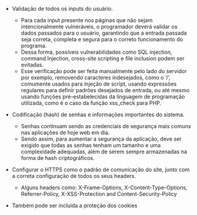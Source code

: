 - Validação de todos os inputs do usuário.
  - Para cada input presente nos páginas que não sejam intencionalmente vulneráveis, o programador deverá validar os dados passados para o usuário, garantindo que a entrada passada seja correta, completa e segura para o correto funcionamento do programa.
  - Dessa forma, possíveis vulnerabilidades como SQL injection, command Injection, cross-site scripting e file inclusion podem ser evitadas.
  - Esse verificação pode ser feita manualmente pelo lado do servidor por exemplo, removendo caracteres indesejados, como o ‘/’, comumente usados para injeção de script, usando expressões regulares para definir padrões desejados de entrada, ou até mesmo usando funções pré-estabelecidas da linguagem de programação utilizada, como é o caso da função xss_check para PHP.

- Codificação (hash) de senhas e informações importantes do sistema.
  - Senhas continuam sendo  as credenciais de segurança mais comuns nas aplicações de hoje web em dia.
  - Sendo assim, para aumentar a segurança da aplicação, deve ser exigido que todas as senhas tenham um tamanho e uma complexidade adequadas, além de serem sempre armazenadas na forma de hash criptográficos.

- Configurar o HTTPS como o padrão de comunicação do site, junto com a correta configuração de todos os seus headers.
  - Alguns headers como: X-Frame-Options, X-Content-Type-Options, Referrer-Policy, X-XSS-Protection and Content-Security-Policy 
- Também pode ser incluída a proteção dos cookies
